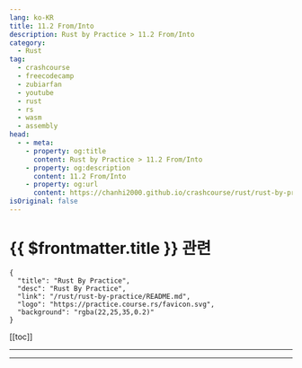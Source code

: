 ```yaml
---
lang: ko-KR
title: 11.2 From/Into
description: Rust by Practice > 11.2 From/Into
category: 
  - Rust
tag: 
  - crashcourse
  - freecodecamp
  - zubiarfan
  - youtube
  - rust
  - rs
  - wasm
  - assembly
head:
  - - meta:
    - property: og:title
      content: Rust by Practice > 11.2 From/Into
    - property: og:description
      content: 11.2 From/Into
    - property: og:url
      content: https://chanhi2000.github.io/crashcourse/rust/rust-by-practice/type-conversion/from-into.html
isOriginal: false
---
```


# {{ $frontmatter.title }} 관련

```component VPCard
{
  "title": "Rust By Practice",
  "desc": "Rust By Practice",
  "link": "/rust/rust-by-practice/README.md",
  "logo": "https://practice.course.rs/favicon.svg",
  "background": "rgba(22,25,35,0.2)"
}
```

[[toc]]

---

<SiteInfo
  name="12.2 From/Into | Rust By Practice"
  desc="12.2 From/Into"
  url="https://practice.rs/type-conversion/from-into.html"
  logo="https://practice.course.rs/favicon.svg"
  preview="https://github.com/sunface/rust-by-practice/blob/master/en/assets/header.jpg?raw=true"/>

<!-- TODO: 작성 -->

---
